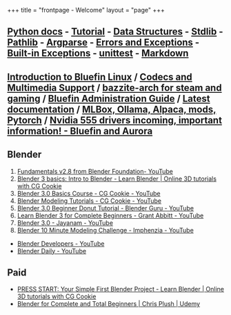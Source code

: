 +++
title = "frontpage - Welcome"
layout = "page"
+++

[Python docs](https://docs.python.org/3/) -
[Tutorial](https://docs.python.org/3/tutorial/index.html) - [Data
Structures](https://docs.python.org/3/tutorial/datastructures.html) -
[Stdlib](https://docs.python.org/3/tutorial/stdlib.html) -
[Pathlib](https://docs.python.org/3/library/pathlib.html#pathlib.PurePath.stem) -
[Argparse](https://docs.python.org/3/library/argparse.html) - [Errors
and Exceptions](https://docs.python.org/3/tutorial/errors.html) -
[Built-in
Exceptions](https://docs.python.org/3/library/exceptions.html) -
[unittest](https://docs.python.org/3/library/unittest.html) -
[Markdown](https://python-markdown.github.io/)
---

[Introduction to Bluefin Linux](https://universal-blue.discourse.group/t/introduction-to-bluefin/41) / 
[Codecs and Multimedia Support](https://universal-blue.discourse.group/docs?topic=314) / 
[bazzite-arch for steam and gaming](https://github.com/ublue-os/bazzite-arch) / 
[Bluefin Administration Guide](https://universal-blue.discourse.group/t/bluefin-administration-guide/40) / 
[Latest documentation](https://universal-blue.discourse.group/tags/c/bluefin/6/documentation) / 
[MLBox, Ollama, Alpaca, mods, Pytorch](https://universal-blue.discourse.group/t/machine-learning/705) / 
[Nvidia 555 drivers incoming, important information! - Bluefin and Aurora](https://universal-blue.discourse.group/t/nvidia-555-drivers-incoming-important-information/2554)
--- 
## Blender

1. [Fundamentals v2.8 from Blender Foundation- YouTube](https://www.youtube.com/playlist?list=PLa1F2ddGya_-UvuAqHAksYnB0qL9yWDO6)
1. [Blender 3 basics: Intro to Blender - Learn Blender | Online 3D tutorials with CG Cookie](http://cgcookie.com/courses/blender-3-basics-intro-to-blender)
1. [Blender 3.0 Basics Course - CG Cookie - YouTube](https://www.youtube.com/playlist?list=PL3GeP3YLZn5ixsnIOIx9tB4v6s-rsw48X)
1. [Blender Modeling Tutorials - CG Cookie - YouTube](https://www.youtube.com/playlist?list=PL13BA7F0F73F78F74)
1. [Blender 3.0 Beginner Donut Tutorial - Blender Guru - YouTube](https://www.youtube.com/playlist?list=PLjEaoINr3zgFX8ZsChQVQsuDSjEqdWMAD)
1. [Learn Blender 3 for Complete Beginners - Grant Abbitt - YouTube](https://www.youtube.com/playlist?list=PLn3ukorJv4vuU3ILv3g3xnUyEGOQR-D8J)
1. [Blender 3.0 - Jayanam - YouTube](https://www.youtube.com/playlist?list=PLboXykqtm8dx9tH_vFK2X8vM0V9q3b84Z)
1. [Blender 10 Minute Modeling Challenge - Imphenzia - YouTube](https://www.youtube.com/playlist?list=PLC7nmYI-cbT1JN7OADBFhSnpkV-odrMyW)

- [Blender Developers - YouTube](https://www.youtube.com/c/BlenderDevelopers)
- [Blender Daily - YouTube](https://www.youtube.com/c/BlenderDaily/featured)

## Paid
- [PRESS START: Your Simple First Blender Project - Learn Blender | Online 3D tutorials with CG Cookie](http://cgcookie.com/courses/press-start-your-simple-first-blender-project)
- [Blender for Complete and Total Beginners | Chris Plush | Udemy](https://www.udemy.com/course/blender-3d-for-complete-and-total-beginners/learn/lecture/24936562?start=0#overview)

